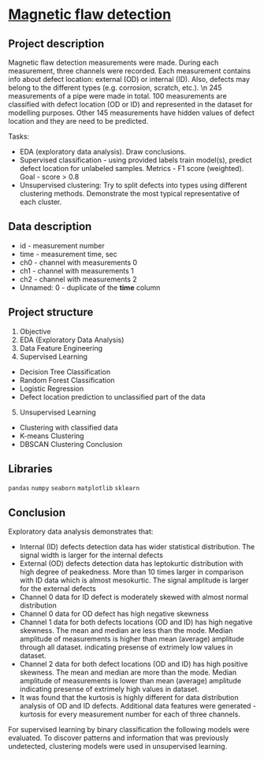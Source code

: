 
# [Magnetic flaw detection](https://github.com/borisenko-ru/ds_projects/blob/main/01_Magnetic_Flaw_Detection/task.ipynb)

## Project description

Magnetic flaw detection measurements were made. During each measurement, three channels were recorded. Each measurement contains info about defect location: external (OD) or internal (ID). Also, defects may belong to the different types (e.g. corrosion, scratch, etc.). \n
245 measurements of a pipe were made in total. 100 measurements are classified with defect location (OD or ID) and represented in the dataset for modelling purposes. Other 145 measurements have hidden values of defect location and they are need to be predicted.

Tasks:
- EDA (exploratory data analysis). Draw conclusions.
- Supervised classification - using provided labels train model(s), predict defect location for unlabeled samples. Metrics - F1 score (weighted). Goal - score > 0.8
- Unsupervised clustering: Try to split defects into types using different clustering methods. Demonstrate the most typical representative of each cluster.


## Data description

- id - measurement number
- time - measurement time, sec
- ch0 - channel with measurements 0
- ch1 - channel with measurements 1
- ch2 - channel with measurements 2
- Unnamed: 0 - duplicate of the **time** column

## Project structure

1. Objective
2. EDA (Exploratory Data Analysis)
3. Data Feature Engineering
4. Supervised Learning
- Decision Tree Classification
- Random Forest Classification
- Logistic Regression
- Defect location prediction to unclassified part of the data
5. Unsupervised Learning
- Clustering with classified data
- K-means Clustering
- DBSCAN Clustering
Conclusion

## Libraries
`pandas` `numpy` `seaborn` `matplotlib` `sklearn`

## Conclusion

Exploratory data analysis demonstrates that:
- Internal (ID) defects detection data has wider statistical distribution. The signal width is larger for the internal defects
- External (OD) defects detection data has leptokurtic distribution with high degree of peakedness. More than 10 times larger in comparison with ID data which is almost mesokurtic. The signal amplitude is larger for the external defects
- Channel 0 data for ID defect is moderately skewed with almost normal distribution
- Channel 0 data for OD defect has high negative skewness
- Channel 1 data for both defects locations (OD and ID) has high negative skewness. The mean and median are less than the mode. Median amplitude of measurements is higher than mean (average) amplitude through all dataset. indicating presense of extrimely low values in dataset.
- Channel 2 data for both defect locations (OD and ID) has high positive skewness. The mean and median are more than the mode. Median amplitude of measurements is lower than mean (average) amplitude indicating presense of extrimely high values in dataset.
- It was found that the kurtosis is highly different for data distribution analysis of OD and ID defects. Additional data features were generated - kurtosis for every measurement number for each of three channels.

For supervised learning by binary classification the following models were evaluated. To discover patterns and information that was previously undetected, clustering models were used in unsupervised learning.

